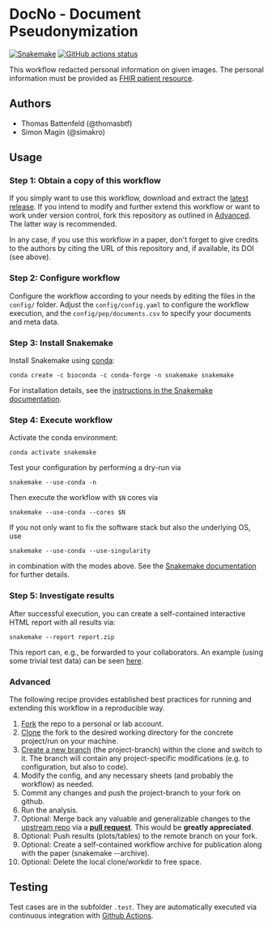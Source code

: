 # DocNo - Document Pseudonymization

[![Snakemake](https://img.shields.io/badge/snakemake-≥6.1.1-brightgreen.svg)](https://snakemake.bitbucket.io)
[![GitHub actions status](https://github.com/thomasbtf/document-anonymization/workflows/Tests/badge.svg?branch=master)](https://github.com/thomasbtf/document-anonymization/actions?query=branch%3Amaster+workflow%3ATests)

This workflow redacted personal information on given images. The personal information must be provided as [FHIR patient resource](https://www.hl7.org/fhir/patient.html).

## Authors

* Thomas Battenfeld (@thomasbtf)
* Simon Magin (@simakro)

## Usage

### Step 1: Obtain a copy of this workflow

If you simply want to use this workflow, download and extract the [latest release](https://github.com/thomasbtf/document-anonymization/releases).
If you intend to modify and further extend this workflow or want to work under version control, fork this repository as outlined in [Advanced](#advanced). The latter way is recommended.

In any case, if you use this workflow in a paper, don't forget to give credits to the authors by citing the URL of this repository and, if available, its DOI (see above).

### Step 2: Configure workflow

Configure the workflow according to your needs by editing the files in the `config/` folder. Adjust the `config/config.yaml` to configure the workflow execution, and the `config/pep/documents.csv` to specify your documents and meta data.

### Step 3: Install Snakemake

Install Snakemake using [conda](https://conda.io/projects/conda/en/latest/user-guide/install/index.html):

    conda create -c bioconda -c conda-forge -n snakemake snakemake

For installation details, see the [instructions in the Snakemake documentation](https://snakemake.readthedocs.io/en/stable/getting_started/installation.html).

### Step 4: Execute workflow

Activate the conda environment:

    conda activate snakemake

Test your configuration by performing a dry-run via

    snakemake --use-conda -n

Then execute the workflow with `$N` cores via

    snakemake --use-conda --cores $N

If you not only want to fix the software stack but also the underlying OS, use

    snakemake --use-conda --use-singularity

in combination with the modes above.
See the [Snakemake documentation](https://snakemake.readthedocs.io/en/stable/executable.html) for further details.

### Step 5: Investigate results

After successful execution, you can create a self-contained interactive HTML report with all results via:

    snakemake --report report.zip

This report can, e.g., be forwarded to your collaborators.
An example (using some trivial test data) can be seen [here](https://cdn.rawgit.com/snakemake-workflows/rna-seq-kallisto-sleuth/master/.test/report.html).

### Advanced

The following recipe provides established best practices for running and extending this workflow in a reproducible way.

1. [Fork](https://help.github.com/en/articles/fork-a-repo) the repo to a personal or lab account.
2. [Clone](https://help.github.com/en/articles/cloning-a-repository) the fork to the desired working directory for the concrete project/run on your machine.
3. [Create a new branch](https://git-scm.com/docs/gittutorial#_managing_branches) (the project-branch) within the clone and switch to it. The branch will contain any project-specific modifications (e.g. to configuration, but also to code).
4. Modify the config, and any necessary sheets (and probably the workflow) as needed.
5. Commit any changes and push the project-branch to your fork on github.
6. Run the analysis.
7. Optional: Merge back any valuable and generalizable changes to the [upstream repo](https://github.com/thomasbtf/document-anonymization) via a [**pull request**](https://help.github.com/en/articles/creating-a-pull-request). This would be **greatly appreciated**.
8. Optional: Push results (plots/tables) to the remote branch on your fork.
9. Optional: Create a self-contained workflow archive for publication along with the paper (snakemake --archive).
10. Optional: Delete the local clone/workdir to free space.

## Testing

Test cases are in the subfolder `.test`. They are automatically executed via continuous integration with [Github Actions](https://github.com/features/actions).